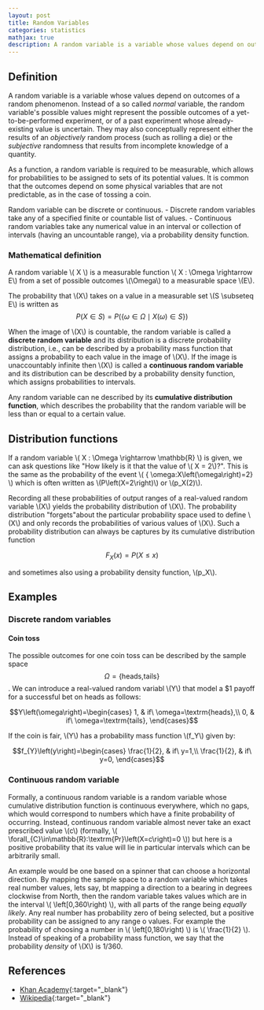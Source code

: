```yaml
---
layout: post
title: Random Variables
categories: statistics
mathjax: true
description: A random variable is a variable whose values depend on outcomes of a random phenomenon. Instead of a so called _normal_ variable, the random variable's possible values might represent the possible outcomes of a yet-to-be-performed experiment, or of a past experiment whose already-existing value is uncertain.
---
```

## Definition

A random variable is a variable whose values depend on outcomes of a random phenomenon. Instead of a so called _normal_ variable, the random variable's possible values might represent the possible outcomes of a yet-to-be-performed experiment, or of a past experiment whose already-existing value is uncertain. They may also conceptually represent either the results of an _objectively_ random process (such as rolling a die) or the _subjective_ randomness that results from incomplete knowledge of a quantity.

As a function, a random variable is required to be measurable, which allows for probabilities to be assigned to sets of its potential values. It is common that the outcomes depend on some physical variables that are not predictable, as in the case of tossing a coin.

Random variable can be discrete or continuous.
    - Discrete random variables take any of a specified finite or countable list of values. 
    - Continuous random variables take any numerical value in an interval or collection of intervals (having an uncountable range), via a probability density function.

### Mathematical definition

A random variable \\( X \\) is a measurable function \\( X : \Omega \rightarrow E\\) from a set of possible outcomes \\(\Omega\\) to a measurable space \\(E\\).

The probability that \\(X\\) takes on a value in a measurable set \\(S \subseteq E\\) is written as $$P\left(X\in S\right)=P\left(\left\{ \omega\in\Omega\mid X\left(\omega\right)\in S\right\} \right)$$

When the image of \\(X\\) is countable, the random variable is called a **discrete random variable** and its distribution is a discrete probability distribution, i.e., can be described by a probability mass function that assigns a probability to each value in the image of \\(X\\). If the image is unaccountably infinite then \\(X\\) is called a **continuous random variable** and its distribution can be described by a probability density function, which assigns probabilities to intervals.

Any random variable can ne described by its **cumulative distribution function**, which describes the probability that the random variable will be less than or equal to a certain value.

## Distribution functions

If a random variable \\( X : \Omega \rightarrow \mathbb{R} \\) is given, we can ask questions like "How likely is it that the value of \\( X = 2\\)?". This is the same as the probability of the event \\( \{ \omega:X\left(\omega\right)=2\} \\) which is often written as \\(P\left(X=2\right)\\) or \\(p_X(2)\\).

Recording all these probabilities of output ranges of a real-valued random variable \\(X\\) yields the probability distribution of \\(X\\). The probability distribution "forgets"about the particular probability space used to define \\(X\\) and only records the probabilities of various values of \\(X\\). Such a probability distribution can always be captures by its cumulative distribution function

$$ F_{X}\left(x\right)=P\left(X\leq x\right) $$

and sometimes also using a probability density function, \\(p_X\\). 


## Examples

### Discrete random variables

#### Coin toss

The possible outcomes for one coin toss can be described by the sample space $$\Omega=\left\{ \textrm{heads,tails}\right\}$$. We can introduce a real-valued random variabl \\(Y\\) that model a $1 payoff for a successful bet on heads as follows:

$$Y\left(\omega\right)=\begin{cases}
1, & if\ \omega=\textrm{heads},\\
0, & if\ \omega=\textrm{tails},
\end{cases}$$

If the coin is fair, \\(Y\\) has a probability mass function \\(f_Y\\) given by:

$$f_{Y}\left(y\right)=\begin{cases}
\frac{1}{2}, & if\ y=1,\\
\frac{1}{2}, & if\ y=0,
\end{cases}$$

### Continuous random variable

Formally, a continuous random variable is a random variable whose cumulative distribution function is continuous everywhere, which no gaps, which would correspond to numbers which have a finite probability of occurring. Instead, continuous random variable almost never take an exact prescribed value \\(c\\) (formally, \\( \forall_{C}\in\mathbb{R}:\textrm{Pr}\left(X=c\right)=0 \\)) but here is a positive probability that its value will lie in particular intervals which can be arbitrarily small.

An example would be one based on a spinner that can choose a horizontal direction. By mapping the sample space to a random variable which takes real number values, lets say, bt mapping a direction to a bearing in degrees clockwise from North, then the random variable takes values which are in the interval \\( \left[0,360\right) \\), with all parts of the range being _equally likely_. Any real number has probability zero of being selected, but a positive probability can be assigned to any range o values. For example the probability of choosing a number in \\( \left[0,180\right) \\) is \\( \frac{1}{2} \\). Instead of speaking of a probability mass function, we say that the probability _density_ of \\(X\\) is 1/360.


## References

- [Khan Academy](https://www.youtube.com/watch?v=dOr0NKyD31Q&list=PLU5aQXLWR3_xDN0M2ZeZ_zHIia0e42_3O){:target="_blank"}
- [Wikipedia](https://en.wikipedia.org/wiki/Random_variable){:target="_blank"}
   